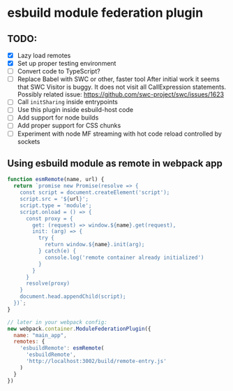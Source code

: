 # esbuild module federation plugin

## TODO:

- [x] Lazy load remotes
- [x] Set up proper testing environment
- [ ] Convert code to TypeScript?
- [ ] Replace Babel with SWC or other, faster tool
      After initial work it seems that SWC Visitor is buggy. It does not visit all CallExpression statements. Possibly related issue: https://github.com/swc-project/swc/issues/1623
- [ ] Call `initSharing` inside entrypoints
- [ ] Use this plugin inside esbuild-host code
- [ ] Add support for node builds
- [ ] Add proper support for CSS chunks
- [ ] Experiment with node MF streaming with hot code reload controlled by sockets

## Using esbuild module as remote in webpack app

```js
function esmRemote(name, url) {
  return `promise new Promise(resolve => {
    const script = document.createElement('script');
    script.src = '${url}';
    script.type = 'module';
    script.onload = () => {
      const proxy = {
        get: (request) => window.${name}.get(request),
        init: (arg) => {
          try {
            return window.${name}.init(arg);
          } catch(e) {
            console.log('remote container already initialized')
          }
        }
      }
      resolve(proxy)
    }
    document.head.appendChild(script);
  })`;
}

// later in your webpack config:
new webpack.container.ModuleFederationPlugin({
  name: "main_app",
  remotes: {
    'esbuildRemote': esmRemote(
      'esbuildRemote',
      'http://localhost:3002/build/remote-entry.js'
    )
  }
})
```
